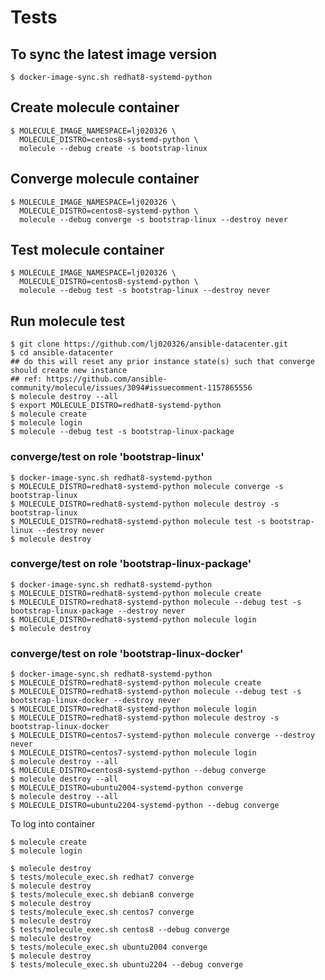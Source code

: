 
# Tests

## To sync the latest image version

```shell
$ docker-image-sync.sh redhat8-systemd-python
```

## Create molecule container

```shell
$ MOLECULE_IMAGE_NAMESPACE=lj020326 \
  MOLECULE_DISTRO=centos8-systemd-python \
  molecule --debug create -s bootstrap-linux
```

## Converge molecule container

```shell
$ MOLECULE_IMAGE_NAMESPACE=lj020326 \
  MOLECULE_DISTRO=centos8-systemd-python \
  molecule --debug converge -s bootstrap-linux --destroy never
```

## Test molecule container

```shell
$ MOLECULE_IMAGE_NAMESPACE=lj020326 \
  MOLECULE_DISTRO=centos8-systemd-python \
  molecule --debug test -s bootstrap-linux --destroy never
```

## Run molecule test

```shell
$ git clone https://github.com/lj020326/ansible-datacenter.git
$ cd ansible-datacenter
## do this will reset any prior instance state(s) such that converge should create new instance
## ref: https://github.com/ansible-community/molecule/issues/3094#issuecomment-1157865556
$ molecule destroy --all
$ export MOLECULE_DISTRO=redhat8-systemd-python
$ molecule create
$ molecule login
$ molecule --debug test -s bootstrap-linux-package
```

### converge/test on role 'bootstrap-linux'

```shell
$ docker-image-sync.sh redhat8-systemd-python
$ MOLECULE_DISTRO=redhat8-systemd-python molecule converge -s bootstrap-linux
$ MOLECULE_DISTRO=redhat8-systemd-python molecule destroy -s bootstrap-linux
$ MOLECULE_DISTRO=redhat8-systemd-python molecule test -s bootstrap-linux --destroy never
$ molecule destroy
```

### converge/test on role 'bootstrap-linux-package'

```shell
$ docker-image-sync.sh redhat8-systemd-python
$ MOLECULE_DISTRO=redhat8-systemd-python molecule create
$ MOLECULE_DISTRO=redhat8-systemd-python molecule --debug test -s bootstrap-linux-package --destroy never
$ MOLECULE_DISTRO=redhat8-systemd-python molecule login
$ molecule destroy
```

### converge/test on role 'bootstrap-linux-docker'

```shell
$ docker-image-sync.sh redhat8-systemd-python
$ MOLECULE_DISTRO=redhat8-systemd-python molecule create
$ MOLECULE_DISTRO=redhat8-systemd-python molecule --debug test -s bootstrap-linux-docker --destroy never
$ MOLECULE_DISTRO=redhat8-systemd-python molecule login
$ MOLECULE_DISTRO=redhat8-systemd-python molecule destroy -s bootstrap-linux-docker
$ MOLECULE_DISTRO=centos7-systemd-python molecule converge --destroy never
$ MOLECULE_DISTRO=centos7-systemd-python molecule login
$ molecule destroy --all
$ MOLECULE_DISTRO=centos8-systemd-python --debug converge
$ molecule destroy --all
$ MOLECULE_DISTRO=ubuntu2004-systemd-python converge
$ molecule destroy --all
$ MOLECULE_DISTRO=ubuntu2204-systemd-python --debug converge

```

To log into container

```shell
$ molecule create
$ molecule login
```

```shell
$ molecule destroy
$ tests/molecule_exec.sh redhat7 converge
$ molecule destroy
$ tests/molecule_exec.sh debian8 converge
$ molecule destroy
$ tests/molecule_exec.sh centos7 converge
$ molecule destroy
$ tests/molecule_exec.sh centos8 --debug converge
$ molecule destroy
$ tests/molecule_exec.sh ubuntu2004 converge
$ molecule destroy
$ tests/molecule_exec.sh ubuntu2204 --debug converge

```
